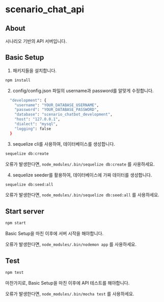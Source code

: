 # scenario_chat_api

## About

시나리오 기반의 API 서버입니다.

## Basic Setup

1. 패키지들을 설치합니다.

```bash
npm install
```

2. config/config.json 파일의 username과 password를 알맞게 수정합니다.

```bash
  "development": {
    "username": "YOUR_DATABASE_USERNAME",
    "password": "YOUR_DATABASE_PASSWORD",
    "database": "scenario_chatbot_development",
    "host": "127.0.0.1",
    "dialect": "mysql",
    "logging": false
  }
```

3. sequelize cli를 사용하여, 데이터베이스를 생성합니다.

```bash
sequelize db:create
```

오류가 발생한다면, `node_modules/.bin/sequelize db:create` 를 사용하세요.

4. sequelize seeder를 활용하여, 데이터베이스에 가짜 데이터를 생성합니다.

```bash
sequelize db:seed:all
```

오류가 발생한다면, `node_modules/.bin/sequelize db:seed:all` 를 사용하세요.

## Start server

```bash
npm start
```

Basic Setup을 마친 이후에 서버 시작을 해야합니다.

오류가 발생한다면, `node_modules/.bin/nodemon app` 를 사용하세요.

## Test

```bash
npm test
```

마찬가지로, Basic Setup을 마친 이후에 API 테스트를 해야합니다.

오류가 발생한다면, `node_modules/.bin/mocha test` 를 사용하세요.
